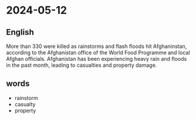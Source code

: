 # 2024-05-12

## English
More than 330 were killed as rainstorms
and flash floods hit Afghaninstan, according
to the Afghanistan office of the World
Food Programme and local Afghan
officials. Afghanistan has been
experiencing heavy rain and floods in the
past month, leading to casualties and
property damage.

## words
* rainstorm
* casualty
* property
